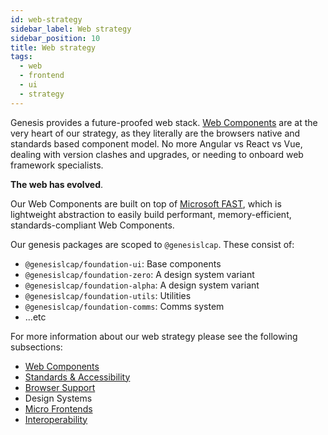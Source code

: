 ```yaml
---
id: web-strategy
sidebar_label: Web strategy
sidebar_position: 10
title: Web strategy
tags:
  - web
  - frontend
  - ui
  - strategy
---
```

  
Genesis provides a future-proofed web stack. [Web Components](https://developer.mozilla.org/en-US/docs/Web/Web_Components)
are at the very heart of our strategy, as they literally are the browsers native and standards based component model.
No more Angular vs React vs Vue, dealing with version clashes and upgrades, or needing to onboard web framework
specialists.

**The web has evolved**.

Our Web Components are built on top of [Microsoft FAST](https://www.fast.design/docs/introduction/), which is
lightweight abstraction to easily build performant, memory-efficient, standards-compliant Web Components.

Our genesis packages are scoped to `@genesislcap`. These consist of:

- `@genesislcap/foundation-ui`: Base components
- `@genesislcap/foundation-zero`: A design system variant
- `@genesislcap/foundation-alpha`: A design system variant
- `@genesislcap/foundation-utils`: Utilities
- `@genesislcap/foundation-comms`: Comms system
- ...etc

For more information about our web strategy please see the following subsections:

- [Web Components](web-components/intro.md)
- [Standards & Accessibility](standards-accessibility.md)
- [Browser Support](browser-support.md)
- Design Systems
- [Micro Frontends](micro-frontends.md)
- [Interoperability](interoperability.md)
